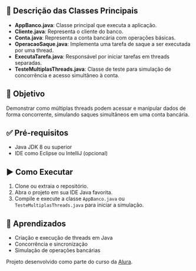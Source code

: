 ## 📌 Descrição das Classes Principais

- **AppBanco.java**: Classe principal que executa a aplicação.
- **Cliente.java**: Representa o cliente do banco.
- **Conta.java**: Representa a conta bancária com operações básicas.
- **OperacaoSaque.java**: Implementa uma tarefa de saque a ser executada por uma thread.
- **ExecutaTarefa.java**: Responsável por iniciar tarefas em threads separadas.
- **TesteMultiplasThreads.java**: Classe de teste para simulação de concorrência e acesso simultâneo à conta.

## 🧪 Objetivo

Demonstrar como múltiplas threads podem acessar e manipular dados de forma concorrente, simulando saques simultâneos em uma conta bancária.

## ✅ Pré-requisitos

- Java JDK 8 ou superior
- IDE como Eclipse ou IntelliJ (opcional)

## ▶️ Como Executar

1. Clone ou extraia o repositório.
2. Abra o projeto em sua IDE Java favorita.
3. Compile e execute a classe `AppBanco.java` ou `TesteMultiplasThreads.java` para iniciar a simulação.

## 📘 Aprendizados

- Criação e execução de threads em Java
- Concorrência e sincronização
- Simulação de operações bancárias

Projeto desenvolvido como parte do curso da [Alura](https://www.alura.com.br/).
